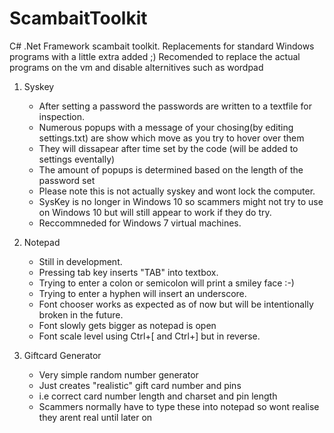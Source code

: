 # ScambaitToolkit
C# .Net Framework scambait toolkit. Replacements for standard Windows programs with a little extra added ;)
Recomended to replace the actual programs on the vm and disable alternitives such as wordpad

1. Syskey
   * After setting a password the passwords are written to a textfile for inspection.
   * Numerous popups with a message of your chosing(by editing settings.txt) are show which move as you try to hover over them
   * They will dissapear after time set by the code (will be added to settings eventally)
   * The amount of popups is determined based on the length of the password set
   * Please note this is not actually syskey and wont lock the computer.
   * SysKey is no longer in Windows 10 so scammers might not try to use on Windows 10 but will still appear to work if they do try.
   * Reccommneded for Windows 7 virtual machines.
  
1. Notepad
   * Still in development.
   * Pressing tab key inserts "TAB" into textbox.
   * Trying to enter a colon or semicolon will print a smiley face :-)
   * Trying to enter a hyphen will insert an underscore.
   * Font chooser works as expected as of now but will be intentionally broken in the future.
   * Font slowly gets bigger as notepad is open
   * Font scale level using Ctrl+[ and Ctrl+] but in reverse.
   
1. Giftcard Generator
   * Very simple random number generator
   * Just creates "realistic" gift card number and pins
   * i.e correct card number length and charset and pin length
   * Scammers normally have to type these into notepad so wont realise they arent real until later on
